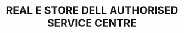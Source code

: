 ---
title: "REAL E STORE DELL AUTHORISED SERVICE CENTRE"
url: /kasaragod/real-e-store-dell-authorised-service-centre/
shop: computer
---